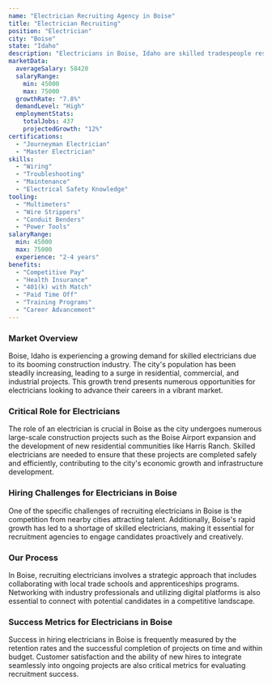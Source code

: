 ```yaml
---
name: "Electrician Recruiting Agency in Boise"
title: "Electrician Recruiting"
position: "Electrician"
city: "Boise"
state: "Idaho"
description: "Electricians in Boise, Idaho are skilled tradespeople responsible for installing, maintaining, and repairing electrical systems in commercial and residential settings."
marketData:
  averageSalary: 58420
  salaryRange:
    min: 45000
    max: 75000
  growthRate: "7.8%"
  demandLevel: "High"
  employmentStats:
    totalJobs: 437
    projectedGrowth: "12%"
certifications:
  - "Journeyman Electrician"
  - "Master Electrician"
skills:
  - "Wiring"
  - "Troubleshooting"
  - "Maintenance"
  - "Electrical Safety Knowledge"
tooling:
  - "Multimeters"
  - "Wire Strippers"
  - "Conduit Benders"
  - "Power Tools"
salaryRange:
  min: 45000
  max: 75000
  experience: "2-4 years"
benefits:
  - "Competitive Pay"
  - "Health Insurance"
  - "401(k) with Match"
  - "Paid Time Off"
  - "Training Programs"
  - "Career Advancement"
---
```


### Market Overview
Boise, Idaho is experiencing a growing demand for skilled electricians due to its booming construction industry. The city's population has been steadily increasing, leading to a surge in residential, commercial, and industrial projects. This growth trend presents numerous opportunities for electricians looking to advance their careers in a vibrant market.

### Critical Role for Electricians
The role of an electrician is crucial in Boise as the city undergoes numerous large-scale construction projects such as the Boise Airport expansion and the development of new residential communities like Harris Ranch. Skilled electricians are needed to ensure that these projects are completed safely and efficiently, contributing to the city's economic growth and infrastructure development.

### Hiring Challenges for Electricians in Boise
One of the specific challenges of recruiting electricians in Boise is the competition from nearby cities attracting talent. Additionally, Boise's rapid growth has led to a shortage of skilled electricians, making it essential for recruitment agencies to engage candidates proactively and creatively.

### Our Process
In Boise, recruiting electricians involves a strategic approach that includes collaborating with local trade schools and apprenticeships programs. Networking with industry professionals and utilizing digital platforms is also essential to connect with potential candidates in a competitive landscape.

### Success Metrics for Electricians in Boise
Success in hiring electricians in Boise is frequently measured by the retention rates and the successful completion of projects on time and within budget. Customer satisfaction and the ability of new hires to integrate seamlessly into ongoing projects are also critical metrics for evaluating recruitment success.